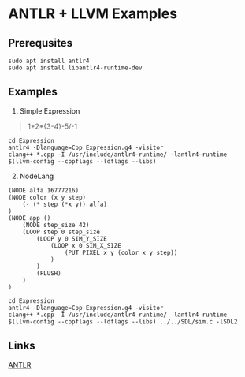 # ANTLR + LLVM Examples

## Prerequsites
```
sudo apt install antlr4
sudo apt install libantlr4-runtime-dev
```

## Examples
1) Simple Expression
> 1+2*{3-4}-5/-1
```
cd Expression
antlr4 -Dlanguage=Cpp Expression.g4 -visitor
clang++ *.cpp -I /usr/include/antlr4-runtime/ -lantlr4-runtime  $(llvm-config --cppflags --ldflags --libs)
```
2) NodeLang
```
(NODE alfa 16777216)
(NODE color (x y step)
    (- (* step (*x y)) alfa)
)
(NODE app ()
    (NODE step_size 42)
    (LOOP step 0 step_size
        (LOOP y 0 SIM_Y_SIZE
            (LOOP x 0 SIM_X_SIZE
                (PUT_PIXEL x y (color x y step))
            )
        )
        (FLUSH)
    )
)
```
```
cd Expression
antlr4 -Dlanguage=Cpp Expression.g4 -visitor
clang++ *.cpp -I /usr/include/antlr4-runtime/ -lantlr4-runtime  $(llvm-config --cppflags --ldflags --libs) ../../SDL/sim.c -lSDL2
```

## Links
[ANTLR](https://github.com/antlr/antlr4)